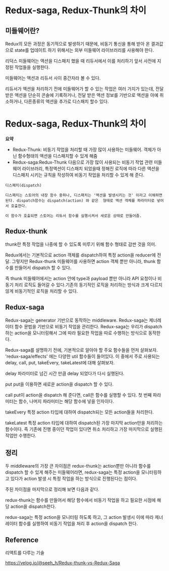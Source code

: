 # Redux-saga, Redux-Thunk의 차이

## 미들웨어란?

Redux의 모든 과정은 동기적으로 발생하기 때문에, 비동기 통신을 통해 받아 온 결과값으로 state를 업데이트 하기 위해서는 외부 미들웨어 라이브러리를 사용해야 한다.

리덕스 미들웨어는 액션을 디스패치 했을 때 리듀서에서 이를 처리하기 앞서 사전에 지정된 작업들을 실행한다.

미들웨어는 액션과 리듀서 사이 중간자라 볼 수 있다.

리듀서가 액션을 처리하기 전에 미들웨어가 할 수 있는 작업은 여러 가지가 있는데, 
전달받은 액션을 단순히 콘솔에 기록하거나,
전달 받은 액션 정보를 기반으로 액션을 아예 취소하거나, 
다른종류의 액션을 추가로 디스패치 할수 있다.


# Redux-saga, Redux-Thunk의 차이

**요약**
- Redux-Thunk: 비동기 작업을 처리할 때 가장 많이 사용하는 미들웨어. 객체가 아닌 함수형태의 액션을 디스패치할 수 있게 해줌
- Redux-saga:Redux-Thunk 다음으로 가장 많이 사용되는 비동기 작업 관련 미들웨어 라이브러리, 특정액션이 디스패치 되었을때 정해진 로직에 따라 다른 액션을 디스패치 시키는 규칙을 작성하여 비동기 작업을 처리할 수 있게 해 준다. 

```
디스패치(dispatch)

디스패치는 스토어의 내장 함수 중하나, 디스패치는 '액션을 발생시키는 것' 이라고 이해하면 된다. dispatch함수는 dispatch(action) 와 같은  형태로 액션 객체를 파라미터로 넣어서 호출한다. 

이 함수가 호출되면 스토어는 리듀서 함수를 실행시켜서 새로운 상태로 만들어줌. 
```
## Redux-thunk
thunk란 특정 작업을 나중에 할 수 있도록 미루기 위해 함수 형태로 감싼 것을 의미.

Redux에서는 기본적으로 action 객체를 dispatch하여 특정 action을 reducer에 전달. 그렇지만 Redux-thunk 미들웨어를 사용하면 action 객체 뿐만 아니라, thunk 함수를 만들어서 dispatch 할 수 있다.

즉 thunk 미들웨어에서는 action 안에 type과 payload 뿐만 아니라 API 요청이나 비동기 처리 로직도 들어갈 수 있다.기존의 동기적인 로직을 처리하는 방식과 크게 다르지 않게 비동기적인 로직을 처리할 수 있다.

## Redux-saga
Redux-saga는 generator 기반으로 동작하는 middleware.
Redux-saga는 제너레이터 함수 문법을 기반으로 비동기 작업을 관리한다. Redux-saga는 우리가 dispatch하는 action을 모니터링해서 그에 따라 필요한 작업을 따로 수행하는 방식으로 동작한다.

Redux-saga를 설명하기 전에, 기본적으로 알아야 할 주요 함수들을 먼저 살펴보자. 'redux-saga/effects' 에는 다양한 util 함수들이 들어있다. 이 중에서 주로 사용되는 delay, call, put, takeEvery, takeLatest에 대해 살펴보자.

delay
파라미터로 넘긴 시간 만큼 delay 되었다가 다시 실행된다.

put
put을 이용하면 새로운 action을 dispatch 할 수 있다.

call
put이 action을 dispatch 해 준다면, call은 함수를 실행할 수 있다. 첫 번째 파라미터는 함수, 나머지 파라미터는 해당 함수에 넣을 인자이다.

takeEvery
특정 action 타입에 대하여 dispatch되는 모든 action들을 처리한다.

takeLatest
특정 action 타입에 대하여 dispatch된 가장 마지막 action만을 처리하는 함수이다. 즉 기존에 진행 중이던 작업이 있다면 취소 처리하고 가장 마지막으로 실행된 작업만 수행한다.





## 정리
두 middleware의 가장 큰 차이점은 redux-thunk는 action뿐만 아니라 함수를 dispatch 할 수 있게 해주는 미들웨어라면, redux-saga는 특정 action을 모니터링하고 있다가 action 발생 시 특정 작업을 하는 방식으로 진행된다는 점이다.


주된 차이점을 마지막으로 정리해 보면 다음과 같다.

redux-thunk는 함수를 만들어서 해당 함수에서 비동기 작업을 하고 필요한 시점에 해당 action을 dispatch한다.

redux-saga는 특정 action을 모니터링 하도록 하고, 그 action 발생시 이에 따라 제너레이터 함수를 실행하여 비동기 작업을 처리 후 action을 dispatch 한다.


## Reference
리액트를 다루는 기술

https://velog.io/@seeh_h/Redux-thunk-vs-Redux-Saga